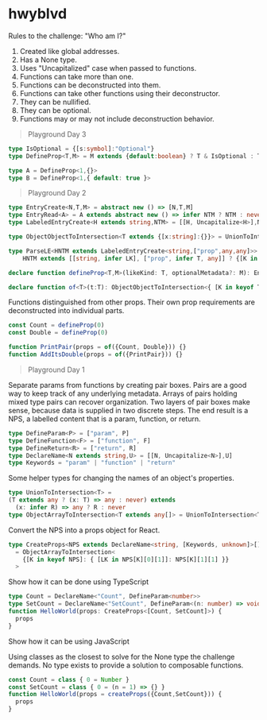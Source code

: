 # hwyblvd
Rules to the challenge: "Who am I?"
1. Created like global addresses.
2. Has a None type.
3. Uses "Uncapitalized" case when passed to functions.
4. Functions can take more than one.
5. Functions can be deconstructed into them.
6. Functions can take other functions using their deconstructor.
7. They can be nullified.
8. They can be optional.
9. Functions may or may not include deconstruction behavior.
  
> Playground Day 3
  
```ts
type IsOptional = {[s:symbol]:"Optional"}
type DefineProp<T,M> = M extends {default:boolean} ? T & IsOptional : T
```
```ts
type A = DefineProp<1,{}>
type B = DefineProp<1,{ default: true }>
```
  
> Playground Day 2
  

```ts
type EntryCreate<N,T,M> = abstract new () => [N,T,M]
type EntryRead<A> = A extends abstract new () => infer NTM ? NTM : never
type LabeledEntryCreate<H extends string,NTM> = [[H, Uncapitalize<H>],NTM]
```
```ts
type ObjectObjectToIntersection<T extends {[x:string]:{}}> = UnionToIntersection<T[keyof T]>
```
```ts
type ParseLE<HNTM extends LabeledEntryCreate<string,["prop",any,any]>> = 
    HNTM extends [[string, infer LK], ["prop", infer T, any]] ? {[K in LK]: T} : never
```
```ts
declare function defineProp<T,M>(likeKind: T, optionalMetadata?: M): EntryCreate<"prop", T, M>

declare function of<T>(t:T): ObjectObjectToIntersection<{ [K in keyof T]: T[K] extends (a: infer P, ...args: any[]) => any ? P extends {} ? P : {} : ParseLE<LabeledEntryCreate<K,EntryRead<T[K]>>>}>
```
Functions distinguished from other props. Their own prop requirements 
are deconstructed into individual parts.
```ts
const Count = defineProp(0)
const Double = defineProp(0)

function PrintPair(props = of({Count, Double})) {}
function AddItsDouble(props = of({PrintPair})) {}
```
  
> Playground Day 1
  
Separate params from functions by creating pair boxes. 
Pairs are a good way to keep track of any underlying metadata. 
Arrays of pairs holding mixed type pairs can recover organization.
Two layers of pair boxes make sense, because data is supplied in 
two discrete steps. The end result is a NPS, a labelled content 
that is a param, function, or return.
```ts
type DefineParam<P> = ["param", P]
type DefineFunction<F> = ["function", F]
type DefineReturn<R> = ["return", R]
type DeclareName<N extends string,U> = [[N, Uncapitalize<N>],U]
type Keywords = "param" | "function" | "return"
```
Some helper types for changing the names of an object's properties.
```ts
type UnionToIntersection<T> = 
(T extends any ? (x: T) => any : never) extends 
  (x: infer R) => any ? R : never
type ObjectArrayToIntersection<T extends any[]> = UnionToIntersection<T[number]>
```
Convert the NPS into a props object for React.
```ts
type CreateProps<NPS extends DeclareName<string, [Keywords, unknown]>[]>
  = ObjectArrayToIntersection<
    {[K in keyof NPS]: { [LK in NPS[K][0][1]]: NPS[K][1][1] }}
  >
```
Show how it can be done using TypeScript
```ts
type Count = DeclareName<"Count", DefineParam<number>>
type SetCount = DeclareName<"SetCount", DefineParam<(n: number) => void>>
function HelloWorld(props: CreateProps<[Count, SetCount]>) {
  props
}
```
Show how it can be using JavaScript
  
Using classes as the closest to solve for the None type 
the challenge demands. No type exists to provide a solution 
to composable functions.
```ts
const Count = class { 0 = Number }
const SetCount = class { 0 = (n = 1) => {} }
function HelloWorld(props = createProps({Count,SetCount})) {
  props
}
```
